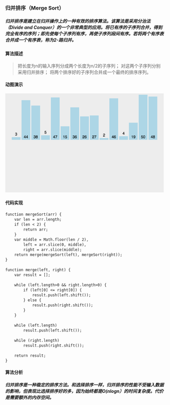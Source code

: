 
### 归并排序（Merge Sort）

##### 归并排序是建立在归并操作上的一种有效的排序算法。该算法是采用分治法（Divide and Conquer）的一个非常典型的应用。将已有序的子序列合并，得到完全有序的序列；即先使每个子序列有序，再使子序列段间有序。若将两个有序表合并成一个有序表，称为2-路归并。

#### 算法描述

>把长度为n的输入序列分成两个长度为n/2的子序列；
>对这两个子序列分别采用归并排序；
>将两个排序好的子序列合并成一个最终的排序序列。

#### 动图演示

![merge](./merge1.gif "归并排序")

#### 代码实现

    function mergeSort(arr) {
        var len = arr.length;
        if (len < 2) {
            return arr;
        }
        var middle = Math.floor(len / 2),
            left = arr.slice(0, middle),
            right = arr.slice(middle);
        return merge(mergeSort(left), mergeSort(right));
    }
    
    function merge(left, right) {
        var result = [];
    
        while (left.length>0 && right.length>0) {
            if (left[0] <= right[0]) {
                result.push(left.shift());
            } else {
                result.push(right.shift());
            }
        }
    
        while (left.length)
            result.push(left.shift());
    
        while (right.length)
            result.push(right.shift());
    
        return result;
    }

#### 算法分析

##### 归并排序是一种稳定的排序方法。和选择排序一样，归并排序的性能不受输入数据的影响，但表现比选择排序好的多，因为始终都是O(nlogn）的时间复杂度。代价是需要额外的内存空间。